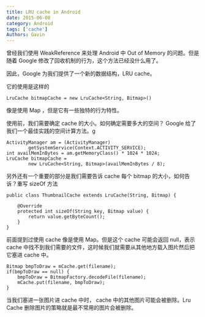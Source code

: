 ```yaml
---
title: LRU cache in Android
date: 2015-06-08
category: Android
tags: ['cache']
Authors: Gavin
---
```


曾经我们使用 WeakReference 来处理 Android 中 Out of Memory 的问题。但是随着 Google 修改了回收机制的行为，这个方法已经没什么用了。
<!-- excerpt -->

因此，Google 为我们提供了一个新的数据结构，LRU cache。

它的使用是这样的

```
LruCache bitmapCache = new LruCache<String, Bitmap>()
```

像是使用 Map ，但是它有一些独特的行为特性。

使用前，我们需要确定 cache 的大小。如何确定需要多大的空间？ Google 给了我们一个最佳实践的空间计算方法。g

```
ActivityManager am = (ActivityManager)
        getSystemService(Context.ACTIVITY_SERVICE);
int availMemInBytes = am.getMemoryClass() * 1024 * 1024;
LruCache bitmapCache = 
        new LruCache<String, Bitmap>(availMemInBytes / 8);
```

另外还有一个重要的部分是我们需要告诉 cache 每个 bitmap 的大小，如何告诉？重写 sizeOf 方法

```
public class ThumbnailCache extends LruCache(String, Bitmap) {
    
    @Override
    protected int sizeOf(String key, Bitmap value) {
        return value.getByteCount();
    }
}
```

前面提到过使用 cache 像是使用 Map。但是这个 cache 可能会返回 null，表示 cache 中找不到我们需要的文件，这时候我们就需要从其他地方载入图片然后把它塞进 cache 中。

```
Bitmap bmpToDraw = mCache.get(filename);
if(bmpToDraw == null) {
    bmpToDraw = BitmapFactory.decodeFile(filename);
    mCache.put(filename, bmpToDraw);
}
```

当我们塞进一张图片进 cache 中时， cache 中的其他图片可能会被删除。Lru Cache 删除图片的策略就是最不常用的图片会被删除。

